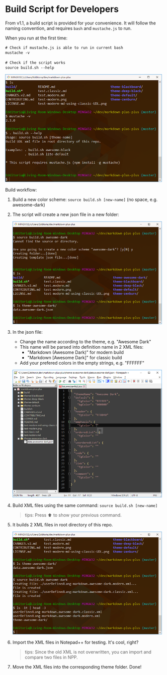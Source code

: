 # Build Script for Developers

From v1.1, a build script is provided for your convenience. It will follow the naming convention, and requires `bash` and `mustache.js` to run.

When you run at the first time:

```shell
# Check if mustache.js is able to run in current bash
mustache -v

# Check if the script works
source build.sh --help
```

![A Build Script To Help You Build Color Scheme][build_screen_1]

Build workflow:

1. Build a new color scheme: `source build.sh [new-name]` (no space, e.g. awesome-dark)
1. The script will create a new json file in a new folder:

	![Build script demo step 2][build_screen_2]

1. In the json file:
	- Change the name according to the theme, e.g. "Awesome Dark"
	- This name will be parsed into definition name in 2 XML files:
		- "Markdown (Awesome Dark)" for modern build
		- "Markdown [Awesome Dark]" for classic build
	- Add your prefered colors in the empty strings, e.g. "FFFFFF"

	![Build script demo step 3][build_screen_3]

1. Build XML files using the same command: `source build.sh [new-name]`

	> tips: Press :arrow_up: to show your previous command.

1. It builds 2 XML files in root directory of this repo.

	![Build script demo step 4][build_screen_4]

1. Import the XML files in Notepad++ for testing. It's cool, right?

	> tips: Since the old XML is not overwritten, you can import and compare two files in NPP.

1. Move the XML files into the corresponding theme folder. Done!


[build_screen_1]: images/markdown-plus-plus-build-screenshot-1.png "A Build Script To Help You Build Color Scheme"
[build_screen_2]: images/markdown-plus-plus-build-screenshot-2.png "Build script demo step 2"
[build_screen_3]: images/markdown-plus-plus-build-screenshot-3.png "Build script demo step 3"
[build_screen_4]: images/markdown-plus-plus-build-screenshot-4.png "Build script demo step 4"
